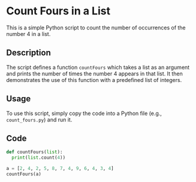 # Count Fours in a List

This is a simple Python script to count the number of occurrences of the number 4 in a list.

## Description

The script defines a function `countFours` which takes a list as an argument and prints the number of times the number 4 appears in that list. It then demonstrates the use of this function with a predefined list of integers.

## Usage

To use this script, simply copy the code into a Python file (e.g., `count_fours.py`) and run it.

## Code

```python
def countFours(list):
  print(list.count(4))

a = [2, 4, 2, 5, 8, 7, 4, 9, 6, 4, 3, 4]
countFours(a)
